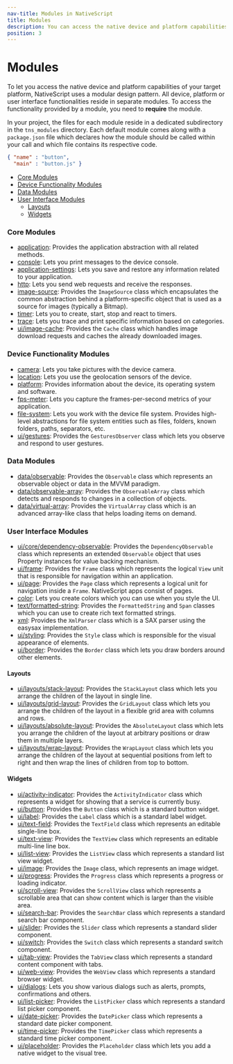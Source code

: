 ```yaml
---
nav-title: Modules in NativeScript
title: Modules
description: You can access the native device and platform capabilities of your target platform with the help of the NativeScript modules.
position: 3
---
```


# Modules

To let you access the native device and platform capabilities of your target platform, NativeScript uses a modular design pattern. All device, platform or user interface functionalities reside in separate modules. To access the functionality provided by a module, you need to **require** the module.

In your project, the files for each module reside in a dedicated subdirectory in the `tns_modules` directory. Each default module comes along with a `package.json` file which declares how the module should be called within your call and which file contains its respective code.

```JSON
{ "name" : "button",
  "main" : "button.js" }
``` 

* [Core Modules](#core-modules)
* [Device Functionality Modules](#device-functionality-modules)
* [Data Modules](#data-modules)
* [User Interface Modules](#user-interface-modules)
	* [Layouts](#layouts)
	* [Widgets](#widgets)

### Core Modules

+ [application](./ApiReference/application/HOW-TO.md): Provides the application abstraction with all related methods.
+ [console](./ApiReference/console/HOW-TO.md): Lets you print messages to the device console.
+ [application-settings](./ApiReference/application-settings/HOW-TO.md): Lets you save and restore any information related to your application.
+ [http](./ApiReference/http/HOW-TO.md): Lets you send web requests and receive the responses.
+ [image-source](./ApiReference/image-source/HOW-TO.md): Provides the `ImageSource` class which encapsulates the common abstraction behind a platform-specific object that is used as a source for images (typically a Bitmap).
+ [timer](./ApiReference/timer/HOW-TO.md): Lets you to create, start, stop and react to timers.
+ [trace](./ApiReference/trace/HOW-TO.md): Lets you trace and print specific information based on categories.
+ [ui/image-cache](./ApiReference/ui/image-cache/HOW-TO.md): Provides the `Cache` class which handles image download requests and caches the already downloaded images.

### Device Functionality Modules

+ [camera](./ApiReference/camera/HOW-TO.md): Lets you take pictures with the device camera.
+ [location](./ApiReference/location/HOW-TO.md): Lets you use the geolocation sensors of the device.
+ [platform](./ApiReference/platform/HOW-TO.md): Provides information about the device, its operating system and software.
+ [fps-meter](./ApiReference/fps-meter/HOW-TO.md): Lets you capture the frames-per-second metrics of your application.
+ [file-system](./ApiReference/file-system/HOW-TO.md): Lets you work with the device file system. Provides high-level abstractions for file system entities such as files, folders, known folders, paths, separators, etc.
+ [ui/gestures](./ApiReference/ui/gestures/HOW-TO.md): Provides the `GesturesObserver` class which lets you observe and respond to user gestures.

### Data Modules

+ [data/observable](./ApiReference/data/observable/HOW-TO.md): Provides the `Observable` class which represents an observable object or data in the MVVM paradigm.
+ [data/observable-array](./ApiReference/data/observable-array/HOW-TO.md): Provides the `ObservableArray` class which detects and responds to changes in a collection of objects.
+ [data/virtual-array](./ApiReference/data/virtual-array/HOW-TO.md): Provides the `VirtualArray` class which is an advanced array-like class that helps loading items on demand.

### User Interface Modules

+ [ui/core/dependency-observable](./ApiReference/ui/core/dependency-observable/HOW-TO.md): Provides the `DependencyObservable` class which represents an extended `Observable` object that uses Property instances for value backing mechanism.
+ [ui/frame](./ApiReference/ui/frame/HOW-TO.md): Provides the `Frame` class which represents the logical `View` unit that is responsible for navigation within an application.
+ [ui/page](./ApiReference/ui/page/HOW-TO.md): Provides the `Page` class which represents a logical unit for navigation inside a `Frame`. NativeScript apps consist of pages.
+ [color](./ApiReference/color/HOW-TO.md): Lets you create colors which you can use when you style the UI.
+ [text/formatted-string](./ApiReference/text/formatted-string/HOW-TO.md): Provides the `FormattedString` and `Span` classes which you can use to create rich text formatted strings.
+ [xml](./ApiReference/xml/HOW-TO.md): Provides the `XmlParser` class which is a SAX parser using the easysax implementation.
+ [ui/styling](./ApiReference/ui/styling/HOW-TO.md): Provides the `Style` class which is responsible for the visual appearance of elements.
+ [ui/border](./ApiReference/ui/border/HOW-TO.md): Provides the `Border` class which lets you draw borders around other elements.

#### Layouts

+ [ui/layouts/stack-layout](./ApiReference/ui/layouts/stack-layout/HOW-TO.md): Provides the `StackLayout` class which lets you arrange the children of the layout in single line.
+ [ui/layouts/grid-layout](./ApiReference/ui/layouts/grid-layout/HOW-TO.md): Provides the `GridLayout` class which lets you arrange the children of the layout in a flexible grid area with columns and rows.
+ [ui/layouts/absolute-layout](./ApiReference/ui/layouts/absolute-layout/HOW-TO.md): Provides the `AbsoluteLayout` class which lets you arrange the children of the layout at arbitrary positions or draw them in multiple layers.
+ [ui/layouts/wrap-layout](./ApiReference/ui/layouts/wrap-layout/HOW-TO.md): Provides the `WrapLayout` class which lets you arrange the children of the layout at sequential positions from left to right and then wrap the lines of children from top to bottom.

#### Widgets

+ [ui/activity-indicator](./ApiReference/ui/activity-indicator/HOW-TO.md): Provides the `ActivityIndicator` class which represents a widget for showing that a service is currently busy.
+ [ui/button](./ApiReference/ui/button/HOW-TO.md): Provides the `Button` class which is a standard button widget.
+ [ui/label](./ApiReference/ui/label/HOW-TO.md): Provides the `Label` class which is a standard label widget.
+ [ui/text-field](./ApiReference/ui/text-field/HOW-TO.md): Provides the `TextField` class which represents an editable single-line box.
+ [ui/text-view](./ApiReference/ui/text-view/HOW-TO.md): Provides the `TextView` class which represents an editable multi-line line box.
+ [ui/list-view](./ApiReference/ui/list-view/HOW-TO.md): Provides the `ListView` class which represents a standard list view widget.
+ [ui/image](./ApiReference/ui/image/HOW-TO.md): Provides the `Image` class, which represents an image widget.
+ [ui/progress](./ApiReference/ui/progress/HOW-TO.md): Provides the `Progress` class which represents a progress or loading indicator.
+ [ui/scroll-view](./ApiReference/ui/scroll-view/HOW-TO.md): Provides the `ScrollView` class which represents a scrollable area that can show content which is larger than the visible area.
+ [ui/search-bar](./ApiReference/ui/search-bar/HOW-TO.md): Provides the `SearchBar` class which represents a standard search bar component.
+ [ui/slider](./ApiReference/ui/slider/HOW-TO.md): Provides the `Slider` class which represents a standard slider component.
+ [ui/switch](./ApiReference/ui/switch/HOW-TO.md): Provides the `Switch` class which represents a standard switch component.
+ [ui/tab-view](./ApiReference/ui/tab-view/HOW-TO.md): Provides the `TabView` class which represents a standard content component with tabs.
+ [ui/web-view](./ApiReference/ui/web-view/HOW-TO.md): Provides the `WebView` class which represents a standard browser widget.
+ [ui/dialogs](./ApiReference/ui/dialogs/HOW-TO.md): Lets you show various dialogs such as alerts, prompts, confirmations and others.
+ [ui/list-picker](./ApiReference/ui/list-picker/HOW-TO.md): Provides the `ListPicker` class which represents a standard list picker component.
+ [ui/date-picker](./ApiReference/ui/date-picker/HOW-TO.md): Provides the `DatePicker` class which represents a standard date picker component.
+ [ui/time-picker](./ApiReference/ui/time-picker/HOW-TO.md): Provides the `TimePicker` class which represents a standard time picker component.
+ [ui/placeholder](./placeholder.md): Provides the `Placeholder` class which lets you add a native widget to the visual tree.
